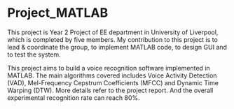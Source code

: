 # Project_MATLAB

This project is Year 2 Project of EE department in University of Liverpool, which is completed by five members. My contribution to this project is to lead & coordinate the group, to implement MATLAB code, to design GUI and to test the system.

This project aims to build a voice recognition software implemented in MATLAB. The main algorithms covered includes Voice Activity Detection (VAD), Mel-Frequency Cepstrum Coefficients (MFCC) and Dynamic Time Warping (DTW). More details refer to the project report. And the overall experimental recognition rate can reach 80%.
